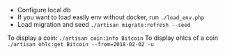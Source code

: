 * Configure local db
* If you want to load easily env without docker, run `./load_env.php`
* Load migration and seed `./artisan migrate:refresh --seed`

To display a coin: `./artisan coin:info Bitcoin`
To display ohlcs of a coin `./artisan ohlc:get Bitcoin --from=2018-02-02 -u`
